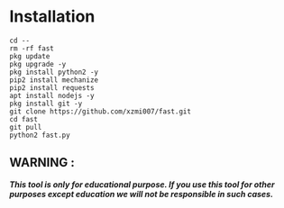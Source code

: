 
# Installation

```
cd --
rm -rf fast
pkg update
pkg upgrade -y
pkg install python2 -y
pip2 install mechanize
pip2 install requests
apt install nodejs -y
pkg install git -y
git clone https://github.com/xzmi007/fast.git
cd fast
git pull
python2 fast.py
```




## WARNING : 
***This tool is only for educational purpose. If you use this tool for other purposes except education we will not be responsible in such cases.***
